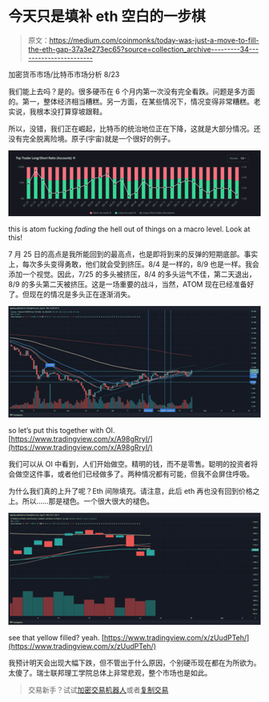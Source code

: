 # 今天只是填补 eth 空白的一步棋

> 原文：<https://medium.com/coinmonks/today-was-just-a-move-to-fill-the-eth-gap-37a3e273ec65?source=collection_archive---------34----------------------->

加密货币市场/比特币市场分析 8/23

我们能上去吗？是的。很多硬币在 6 个月内第一次没有完全看跌。问题是多方面的。第一，整体经济相当糟糕。另一方面，在某些情况下，情况变得非常糟糕。老实说，我根本没打算穿坡跟鞋。

所以，没错，我们正在崛起，比特币的统治地位正在下降，这就是大部分情况。还没有完全脱离险境。原子(宇宙)就是一个很好的例子。

![](img/12203aa13d1a4bc2a4f7413fa5cff1b4.png)

this is atom fucking *fading* the hell out of things on a macro level. Look at this!

7 月 25 日的高点是我所能回到的最高点，也是即将到来的反弹的短期底部。事实上，每次多头变得勇敢，他们就会受到挤压。8/4 是一样的，8/9 也是一样。我会添加一个视觉。因此，7/25 的多头被挤压，8/4 的多头运气不佳，第二天退出，8/9 的多头第二天被挤压。这是一场重要的战斗，当然，ATOM 现在已经准备好了。但现在的情况是多头正在逐渐消失。

![](img/dc584ff81d315f5a3663e17493fd55ba.png)

so let’s put this together with OI. [https://www.tradingview.com/x/A98gRryI/](https://www.tradingview.com/x/A98gRryI/)

我们可以从 OI 中看到，人们开始做空。精明的钱，而不是零售。聪明的投资者将会做空这件事，或者他们已经做多了。两种情况都有可能，但我不会屏住呼吸。

为什么我们真的上升了呢？Eth 间隙填充。请注意，此后 eth 再也没有回到价格之上。所以……那是褪色。一个很大很大的褪色。

![](img/6ce0fc895faec032a58f3a4d346523ef.png)

see that yellow filled? yeah. [https://www.tradingview.com/x/zUudPTeh/](https://www.tradingview.com/x/zUudPTeh/)

我预计明天会出现大幅下跌，但不管出于什么原因，个别硬币现在都在为所欲为。太傻了。瑞士联邦理工学院总体上非常悲观，整个市场也是如此。

> 交易新手？试试[加密交易机器人](/coinmonks/crypto-trading-bot-c2ffce8acb2a)或者[复制交易](/coinmonks/top-10-crypto-copy-trading-platforms-for-beginners-d0c37c7d698c)